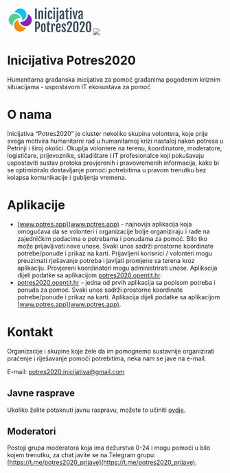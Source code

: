 [![Inicijativa Potres2020](Inicijativa2020-logo-web-small.png)](https://potres2020.github.io)[![](GoogleAnalytics.svg?maxAge=2592000)](#)
# Inicijativa Potres2020
Humanitarna građanska inicijativa za pomoć građanima pogođenim kriznim situacijama - uspostavom IT ekosustava za pomoć

# O nama
Inicijativa “Potres2020” je cluster nekoliko skupina volontera,
koje prije svega motivira humanitarni rad u humanitarnoj krizi nastaloj nakon potresa u Petrinji i široj okolici.
Okuplja volontere na terenu, koordinatore, moderatore, logističare, prijevoznike, skladištare i IT profesionalce koji pokušavaju
uspostaviti sustav protoka provjerenih i pravovremenih informacija, kako bi se optimiziralo dostavljanje pomoći potrebitima
u pravom trenutku bez kolapsa komunikacije i gubljenja vremena.

# Aplikacije
 * [www.potres.app](www.potres.app) - najnovija aplikacija koja omogućava da se volonteri i organizacije bolje organiziraju i rade na zajedničkim podacima o potrebama i ponudama za pomoć. Bilo tko može prijavljivati nove unose. Svaki unos sadrži prostorne koordinate potrebe/ponude i prikaz na karti. Prijavljeni korisnici / volonteri mogu preuzimati rješavanje potreba i javljati promjene sa terena kroz aplikaciju. Provjereni koordinatori mogu administrirati unose. Aplikacija dijeli podatke sa aplikacijom [potres2020.opentit.hr](potres2020.opentit.hr).
 * [potres2020.opentit.hr](potres2020.opentit.hr) - jedna od prvih aplikacija sa popisom potreba i ponuda za pomoć. Svaki unos sadrži prostorne koordinate potrebe/ponude i prikaz na karti. Aplikacija dijeli podatke sa aplikacijom [www.potres.app](www.potres.app).

# Kontakt
Organizacije i skupine koje žele da im pomognemo sustavnije organizirati praćenje i riješavanje pomoći potrebitima, neka nam se jave na e-mail.

E-mail: [potres2020.inicijativa@gmail.com](potres2020.inicijativa@gmail.com)
## Javne rasprave
Ukoliko želite potaknuti javnu raspravu, možete to učiniti [ovdje](https://github.com/potres2020/potres2020.github.io/discussions/1).

## Moderatori
Postoji grupa moderatora koja ima dežurstva 0-24 i mogu pomoći u bilo kojem trenutku, za chat javite se na Telegram grupu: [https://t.me/potres2020_prijave](https://t.me/potres2020_prijave).
